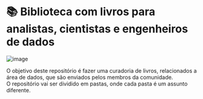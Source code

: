 # 📚 Biblioteca com livros para analistas, cientistas e engenheiros de dados
![image](https://github.com/user-attachments/assets/0eaf8b8c-47c0-4d9c-9fab-997e34ba30dd)

O objetivo deste repositório é fazer uma curadoria de livros, relacionados a área de dados, que são enviados pelos membros da comunidade.  
O repositório vai ser dividido em pastas, onde cada pasta é um assunto diferente.  
